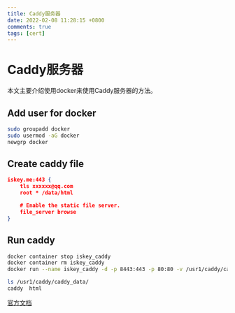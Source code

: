 ```yaml
---
title: Caddy服务器
date: 2022-02-08 11:28:15 +0800
comments: true
tags: [cert]
---
```


# Caddy服务器

本文主要介绍使用docker来使用Caddy服务器的方法。

## Add user for docker

```bash
sudo groupadd docker
sudo usermod -aG docker
newgrp docker
```


## Create caddy file

```json title=/etc/caddy/Caddyfile
iskey.me:443 {
	tls xxxxxx@qq.com
	root * /data/html

	# Enable the static file server.
	file_server browse
}

```

## Run caddy

```bash
docker container stop iskey_caddy
docker container rm iskey_caddy
docker run --name iskey_caddy -d -p 8443:443 -p 80:80 -v /usr1/caddy/caddy_data:/data -v /usr1/caddy/Caddyfile:/etc/caddy/Caddyfile caddy:latest
```

```bash
ls /usr1/caddy/caddy_data/
caddy  html
```
[官方文档](https://caddyserver.com/docs/)

